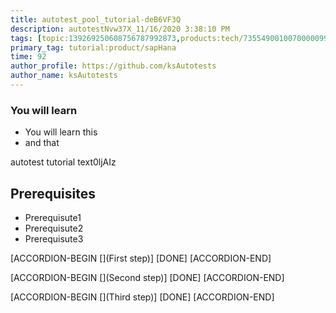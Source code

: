 ```yaml
---
title: autotest_pool_tutorial-deB6VF3Q
description: autotestNvw37X_11/16/2020 3:38:10 PM
tags: [topic:139269250608756787992873,products:tech/73554900100700000996,tutorial:experience/advanced]
primary_tag: tutorial:product/sapHana
time: 92
author_profile: https://github.com/ksAutotests
author_name: ksAutotests
---
```

### You will learn
- You will learn this
- and that

autotest tutorial text0ljAIz

## Prerequisites
- Prerequisute1
- Prerequisute2
- Prerequisute3

[ACCORDION-BEGIN [](First step)]
[DONE]
[ACCORDION-END]

[ACCORDION-BEGIN [](Second step)]
[DONE]
[ACCORDION-END]

[ACCORDION-BEGIN [](Third step)]
[DONE]
[ACCORDION-END]

